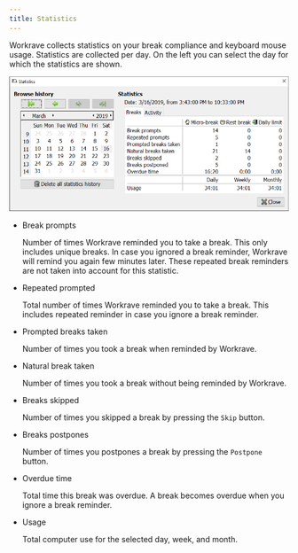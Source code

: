 ```yaml
---
title: Statistics
---
```


Workrave collects statistics on your break compliance and keyboard mouse usage. Statistics are collected per day. On the left you can select the day for which the statistics are shown.

![Statistics](/images/screenshots/statistics.png)

- Break prompts

  Number of times Workrave reminded you to take a break. This only includes unique breaks. In case you ignored a break reminder, Workrave will remind you again few minutes later. These repeated break reminders are not taken into account for this statistic.

- Repeated prompted

  Total number of times Workrave reminded you to take a break. This includes repeated reminder in case you ignore a break reminder.

- Prompted breaks taken

  Number of times you took a break when reminded by Workrave.

- Natural break taken

  Number of times you took a break without being reminded by Workrave.

- Breaks skipped

  Number of times you skipped a break by pressing the `Skip` button.

- Breaks postpones

  Number of times you postpones a break by pressing the `Postpone` button.

- Overdue time

  Total time this break was overdue. A break becomes overdue when you ignore a break reminder.

- Usage

  Total computer use for the selected day, week, and month.